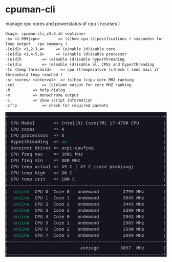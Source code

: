 # cpuman-cli
manage cpu cores and powerstatus of cpu ( ncurses )

    Usage: cpuman-cli_v3.6.sh <options> 
    -ss <1-999|cpu>	       => (s)how cpu (s)pecifications ( <seconds> for loop output | cpu summary )
    -[e|d]c <1,2-3,4>     => (e)nable (d)isable core 
    -[e|d]p <1,4-5,8>     => (e)nable (d)isable processor 
    -[e|d]h 		=> (e)nable (d)isable hyperthreading 
    -[e|d]a 		=> (e)nable (d)isable all CPUs and hyperthreading
    -tc <temp threshold>	=> cpu (t)emperature (c)heck ( send mail if threashold temp reached ) 
    -sr <cores> <interval>	=> (s)how (c)pu core MHZ ranking 
    -col 			=> (c)olumn output for core MHZ ranking 
    -h			=> help dialog 
    -m			=> monochrome output 
    -i			=> show script information 
    -cfrp			=> check for required packets      


<div align="center">
 <img src="https://raw.githubusercontent.com/speefak/cpuman-cli/main/cpuman-cli_screenshot_v2.7.png"  style="text-align:center" >
</div>
